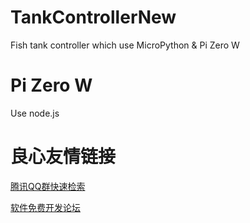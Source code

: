 # TankControllerNew
Fish tank controller which use MicroPython &amp; Pi Zero W

# Pi Zero W
Use node.js



 # 良心友情链接

[腾讯QQ群快速检索](http://u.720life.cn/s/8cf73f7c)

[软件免费开发论坛](http://u.720life.cn/s/bbb01dc0)
